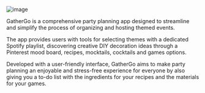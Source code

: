 ![image](https://github.com/ineslucas/gather_go/assets/122114360/c331504c-187b-4274-bb92-49d0e55561ab)

GatherGo is a comprehensive party planning app designed to streamline and simplify the process of organizing and hosting themed events.

The app provides users with tools for selecting themes with a dedicated Spotify playlist, discovering creative DIY decoration ideas through a Pinterest mood board, recipes, mocktails, cocktails and games options. 

Developed with a user-friendly interface, GatherGo aims to make party planning an enjoyable and stress-free experience for everyone by also giving you a to-do list with the ingredients for your recipes and the materials for your games.
